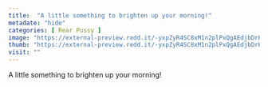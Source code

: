 ```yaml
---
title:  "A little something to brighten up your morning!"
metadate: "hide"
categories: [ Rear Pussy ]
image: "https://external-preview.redd.it/-yxpZyR4SC8xM1n2plPxQgAEdjbDrHQXxHzaWz-Igs8.jpg?auto=webp&s=dadef9899b6f560f1873ff717b28a602b422a0f5"
thumb: "https://external-preview.redd.it/-yxpZyR4SC8xM1n2plPxQgAEdjbDrHQXxHzaWz-Igs8.jpg?width=1080&crop=smart&auto=webp&s=e7e40521cb308f5bfeba158161028e57e8b7f74d"
visit: ""
---
```

A little something to brighten up your morning!
